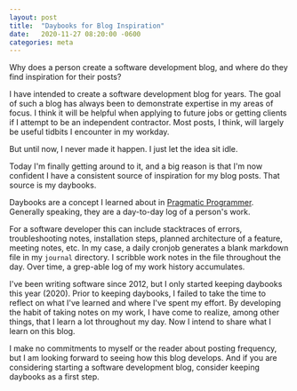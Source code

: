 ```yaml
---
layout: post
title:  "Daybooks for Blog Inspiration"
date:   2020-11-27 08:20:00 -0600
categories: meta
---
```


Why does a person create a software development blog, and where do they find inspiration for their posts?

I have intended to create a software development blog for years. The goal of such a blog has always been to demonstrate expertise in my areas of focus. I think it will be helpful when applying to future jobs or getting clients if I attempt to be an independent contractor. Most posts, I think, will largely be useful tidbits I encounter in my workday.

But until now, I never made it happen. I just let the idea sit idle.

Today I'm finally getting around to it, and a big reason is that I'm now confident I have a consistent source of inspiration for my blog posts. That source is my daybooks.

Daybooks are a concept I learned about in [Pragmatic Programmer](https://www.oreilly.com/library/view/the-pragmatic-programmer/9780135956977/f_0041.xhtml). Generally speaking, they are a day-to-day log of a person's work. 

For a software developer this can include stacktraces of errors, troubleshooting notes, installation steps, planned architecture of a feature, meeting notes, etc. In my case, a daily cronjob generates a blank markdown file in my `journal` directory. I scribble work notes in the file throughout the day. Over time, a grep-able log of my work history accumulates.

I've been writing software since 2012, but I only started keeping daybooks this year (2020). Prior to keeping daybooks, I failed to take the time to reflect on what I've learned and where I've spent my effort. By developing the habit of taking notes on my work, I have come to realize, among other things, that I learn a lot throughout my day. Now I intend to share what I learn on this blog.

I make no commitments to myself or the reader about posting frequency, but I am looking forward to seeing how this blog develops. And if you are considering starting a software development blog, consider keeping daybooks as a first step.

